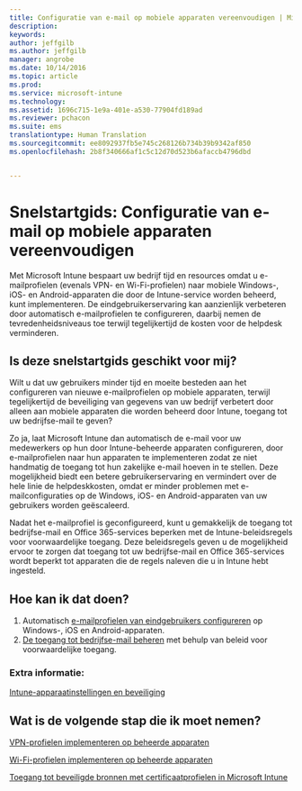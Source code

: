 ```yaml
---
title: Configuratie van e-mail op mobiele apparaten vereenvoudigen | Microsoft Intune
description: 
keywords: 
author: jeffgilb
ms.author: jeffgilb
manager: angrobe
ms.date: 10/14/2016
ms.topic: article
ms.prod: 
ms.service: microsoft-intune
ms.technology: 
ms.assetid: 1696c715-1e9a-401e-a530-77904fd189ad
ms.reviewer: pchacon
ms.suite: ems
translationtype: Human Translation
ms.sourcegitcommit: ee8092937fb5e745c268126b734b39b9342af850
ms.openlocfilehash: 2b8f340666af1c5c12d70d523b6afaccb4796dbd


---
```


# Snelstartgids: Configuratie van e-mail op mobiele apparaten vereenvoudigen
Met Microsoft Intune bespaart uw bedrijf tijd en resources omdat u e-mailprofielen (evenals VPN- en Wi-Fi-profielen) naar mobiele Windows-, iOS- en Android-apparaten die door de Intune-service worden beheerd, kunt implementeren. De eindgebruikerservaring kan aanzienlijk verbeteren door automatisch e-mailprofielen te configureren, daarbij nemen de tevredenheidsniveaus toe terwijl tegelijkertijd de kosten voor de helpdesk verminderen.

## Is deze snelstartgids geschikt voor mij?
Wilt u dat uw gebruikers minder tijd en moeite besteden aan het configureren van nieuwe e-mailprofielen op mobiele apparaten, terwijl tegelijkertijd de beveiliging van gegevens van uw bedrijf verbetert door alleen aan mobiele apparaten die worden beheerd door Intune, toegang tot uw bedrijfse-mail te geven?

Zo ja, laat Microsoft Intune dan automatisch de e-mail voor uw medewerkers op hun door Intune-beheerde apparaten configureren, door e-mailprofielen naar hun apparaten te implementeren zodat ze niet handmatig de toegang tot hun zakelijke e-mail hoeven in te stellen. Deze mogelijkheid biedt een betere gebruikerservaring en vermindert over de hele linie de helpdeskkosten, omdat er minder problemen met e-mailconfiguraties op de Windows, iOS- en Android-apparaten van uw gebruikers worden geëscaleerd.

Nadat het e-mailprofiel is geconfigureerd, kunt u gemakkelijk de toegang tot bedrijfse-mail en Office 365-services beperken met de Intune-beleidsregels voor voorwaardelijke toegang. Deze beleidsregels geven u de mogelijkheid ervoor te zorgen dat toegang tot uw bedrijfse-mail en Office 365-services wordt beperkt tot apparaten die de regels naleven die u in Intune hebt ingesteld.

## Hoe kan ik dat doen?
1.  Automatisch [ e-mailprofielen van eindgebruikers configureren](/intune/deploy-use/configure-access-to-corporate-email-using-email-profiles-with-microsoft-intune) op Windows-, iOS en Android-apparaten.
2.  [De toegang tot bedrijfse-mail beheren](/intune/deploy-use/restrict-access-to-email-and-o365-services-with-microsoft-intune) met behulp van beleid voor voorwaardelijke toegang.


### Extra informatie:
[Intune-apparaatinstellingen en beveiliging](/intune/deploy-use/manage-settings-and-features-on-your-devices-with-microsoft-intune-policies)

## Wat is de volgende stap die ik moet nemen?
[VPN-profielen implementeren op beheerde apparaten](/intune/deploy-use/vpn-connections-in-microsoft-intune)

[Wi-Fi-profielen implementeren op beheerde apparaten](/intune/deploy-use/wi-fi-connections-in-microsoft-intune)

[Toegang tot beveiligde bronnen met certificaatprofielen in Microsoft Intune](/intune/deploy-use/secure-resource-access-with-certificate-profiles)



<!--HONumber=Oct16_HO3-->


